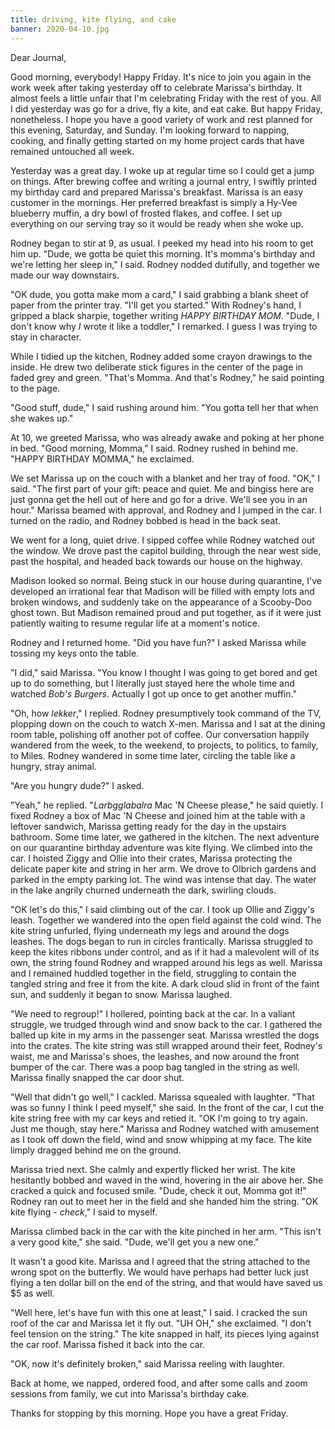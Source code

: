 ```yaml
---
title: driving, kite flying, and cake
banner: 2020-04-10.jpg
---
```


Dear Journal,

Good morning, everybody!  Happy Friday.  It's nice to join you again
in the work week after taking yesterday off to celebrate Marissa's
birthday.  It almost feels a little unfair that I'm celebrating Friday
with the rest of you.  All I did yesterday was go for a drive, fly a
kite, and eat cake.  But happy Friday, nonetheless.  I hope you have a
good variety of work and rest planned for this evening, Saturday, and
Sunday.  I'm looking forward to napping, cooking, and finally getting
started on my home project cards that have remained untouched all
week.

Yesterday was a great day.  I woke up at regular time so I could get a
jump on things.  After brewing coffee and writing a journal entry, I
swiftly printed my birthday card and prepared Marissa's breakfast.
Marissa is an easy customer in the mornings.  Her preferred breakfast
is simply a Hy-Vee blueberry muffin, a dry bowl of frosted flakes, and
coffee.  I set up everything on our serving tray so it would be ready
when she woke up.

Rodney began to stir at 9, as usual.  I peeked my head into his room
to get him up.  "Dude, we gotta be quiet this morning.  It's momma's
birthday and we're letting her sleep in," I said.  Rodney nodded
dutifully, and together we made our way downstairs.

"OK dude, you gotta make mom a card," I said grabbing a blank sheet of
paper from the printer tray.  "I'll get you started."  With Rodney's
hand, I gripped a black sharpie, together writing _HAPPY BIRTHDAY
MOM_.  "Dude, I don't know why _I_ wrote it like a toddler," I
remarked.  I guess I was trying to stay in character.

While I tidied up the kitchen, Rodney added some crayon drawings to
the inside.  He drew two deliberate stick figures in the center of the
page in faded grey and green.  "That's Momma.  And that's Rodney," he
said pointing to the page.

"Good stuff, dude," I said rushing around him.  "You gotta tell her
that when she wakes up."

At 10, we greeted Marissa, who was already awake and poking at her
phone in bed.  "Good morning, Momma," I said.  Rodney rushed in behind
me.  "HAPPY BIRTHDAY MOMMA," he exclaimed.

We set Marissa up on the couch with a blanket and her tray of food.
"OK," I said.  "The first part of your gift: peace and quiet.  Me and
bingiss here are just gonna get the hell out of here and go for a
drive.  We'll see you in an hour."  Marissa beamed with approval, and
Rodney and I jumped in the car.  I turned on the radio, and Rodney
bobbed is head in the back seat.

We went for a long, quiet drive.  I sipped coffee while Rodney watched
out the window.  We drove past the capitol building, through the near
west side, past the hospital, and headed back towards our house on the
highway.

Madison looked so normal.  Being stuck in our house during quarantine,
I've developed an irrational fear that Madison will be filled with
empty lots and broken windows, and suddenly take on the appearance of
a Scooby-Doo ghost town.  But Madison remained proud and put together,
as if it were just patiently waiting to resume regular life at a
moment's notice.

Rodney and I returned home.  "Did you have fun?" I asked Marissa while
tossing my keys onto the table.

"I did," said Marissa.  "You know I thought I was going to get bored
and get up to do something, but I literally just stayed here the whole
time and watched _Bob's Burgers_.  Actually I got up once to get
another muffin."

"Oh, how _lekker_," I replied.  Rodney presumptively took command of
the TV, plopping down on the couch to watch X-men.  Marissa and I sat
at the dining room table, polishing off another pot of coffee.  Our
conversation happily wandered from the week, to the weekend, to
projects, to politics, to family, to Miles.  Rodney wandered in some
time later, circling the table like a hungry, stray animal.

"Are you hungry dude?" I asked.

"Yeah," he replied.  "_Larbgglabalra_ Mac 'N Cheese please," he said
quietly.  I fixed Rodney a box of Mac 'N Cheese and joined him at the
table with a leftover sandwich, Marissa getting ready for the day in
the upstairs bathroom.  Some time later, we gathered in the kitchen.
The next adventure on our quarantine birthday adventure was kite
flying.  We climbed into the car.  I hoisted Ziggy and Ollie into
their crates, Marissa protecting the delicate paper kite and string in
her arm.  We drove to Olbrich gardens and parked in the empty parking
lot.  The wind was intense that day.  The water in the lake angrily
churned underneath the dark, swirling clouds.

"OK let's do this," I said climbing out of the car.  I took up Ollie
and Ziggy's leash.  Together we wandered into the open field against
the cold wind.  The kite string unfurled, flying underneath my legs
and around the dogs leashes.  The dogs began to run in circles
frantically.  Marissa struggled to keep the kites ribbons under
control, and as if it had a malevolent will of its own, the string
found Rodney and wrapped around his legs as well.  Marissa and I
remained huddled together in the field, struggling to contain the
tangled string and free it from the kite.  A dark cloud slid in front
of the faint sun, and suddenly it began to snow.  Marissa laughed.

"We need to regroup!" I hollered, pointing back at the car.  In a
valiant struggle, we trudged through wind and snow back to the car.  I
gathered the balled up kite in my arms in the passenger seat.  Marissa
wrestled the dogs into the crates.  The kite string was still wrapped
around their feet, Rodney's waist, me and Marissa's shoes, the
leashes, and now around the front bumper of the car.  There was a poop
bag tangled in the string as well.  Marissa finally snapped the car
door shut.

"Well that didn't go well," I cackled.  Marissa squealed with
laughter.  "That was so funny I think I peed myself," she said.  In
the front of the car, I cut the kite string free with my car keys and
retied it.  "OK I'm going to try again.  Just me though, stay here."
Marissa and Rodney watched with amusement as I took off down the
field, wind and snow whipping at my face.  The kite limply dragged
behind me on the ground.

Marissa tried next.  She calmly and expertly flicked her wrist.  The
kite hesitantly bobbed and waved in the wind, hovering in the air
above her.  She cracked a quick and focused smile.  "Dude, check it
out, Momma got it!"  Rodney ran out to meet her in the field and she
handed him the string.  "OK kite flying - _check_," I said to myself.

Marissa climbed back in the car with the kite pinched in her arm.
"This isn't a very good kite," she said.  "Dude, we'll get you a new
one."

It wasn't a good kite.  Marissa and I agreed that the string attached
to the wrong spot on the butterfly.  We would have perhaps had better
luck just flying a ten dollar bill on the end of the string, and that
would have saved us $5 as well.

"Well here, let's have fun with this one at least," I said.  I cracked
the sun roof of the car and Marissa let it fly out.  "UH OH," she
exclaimed.  "I don't feel tension on the string."  The kite snapped in
half, its pieces lying against the car roof.  Marissa fished it back
into the car.

"OK, now it's definitely broken," said Marissa reeling with laughter.

Back at home, we napped, ordered food, and after some calls and zoom
sessions from family, we cut into Marissa's birthday cake.

Thanks for stopping by this morning.  Hope you have a great Friday.
